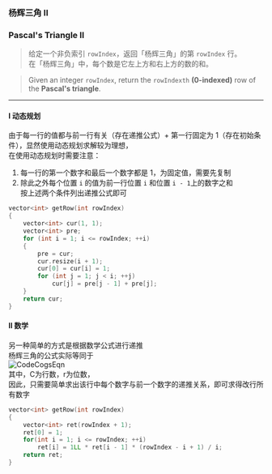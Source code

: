 ### 杨辉三角 II
### Pascal's Triangle II

> 给定一个非负索引 `rowIndex`，返回「杨辉三角」的第 `rowIndex` 行。  
> 在「杨辉三角」中，每个数是它左上方和右上方的数的和。  

> Given an integer `rowIndex`, return the `rowIndexth` **(0-indexed)** row of the **Pascal's triangle**.  

----------

#### I 动态规划

由于每一行的值都与前一行有关（存在递推公式）+ 第一行固定为 1（存在初始条件），显然使用动态规划求解较为理想，  
在使用动态规划时需要注意：  
1. 每一行的第一个数字和最后一个数字都是 1，为固定值，需要先复制  
2. 除此之外每个位置 `i` 的值为前一行位置 `i` 和位置 `i - 1`上的数字之和  
按上述两个条件列出递推公式即可

```cpp
vector<int> getRow(int rowIndex)
{
    vector<int> cur(1, 1);
    vector<int> pre;
    for (int i = 1; i <= rowIndex; ++i)
    {
        pre = cur;
        cur.resize(i + 1);
        cur[0] = cur[i] = 1;
        for (int j = 1; j < i; ++j)
            cur[j] = pre[j - 1] + pre[j];
    }
    return cur;
}
```

#### II 数学

另一种简单的方式是根据数学公式进行递推  
杨辉三角的公式实际等同于  
![CodeCogsEqn](https://user-images.githubusercontent.com/46887748/130482362-0fe12f5f-b3b7-4e82-b54e-e2a3cc5baba7.png)  
其中，C为行数，r为位数，  
因此，只需要简单求出该行中每个数字与前一个数字的递推关系，即可求得改行所有数字

```cpp
vector<int> getRow(int rowIndex) 
{
    vector<int> ret(rowIndex + 1);
    ret[0] = 1;
    for(int i = 1; i <= rowIndex; ++i)
        ret[i] = 1LL * ret[i - 1] * (rowIndex - i + 1) / i;
    return ret;
}
```
